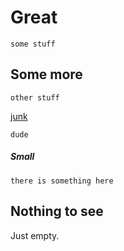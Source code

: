 # Great

    some stuff

## Some more

    other stuff

[junk]() 

    dude

##### Small

    there is something here

## Nothing to see

Just empty.
